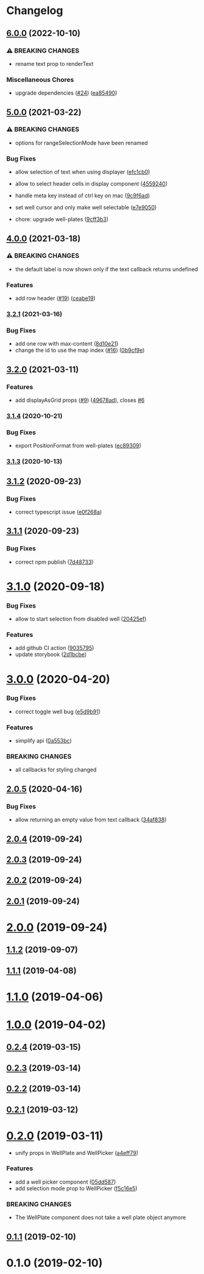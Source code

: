 # Changelog

## [6.0.0](https://github.com/zakodium-oss/react-well-plates/compare/v5.0.0...v6.0.0) (2022-10-10)


### ⚠ BREAKING CHANGES

* rename text prop to renderText

### Miscellaneous Chores

* upgrade dependencies ([#24](https://github.com/zakodium-oss/react-well-plates/issues/24)) ([ea85490](https://github.com/zakodium-oss/react-well-plates/commit/ea8549012921ef3cb5580bfa12e1649fab4b3fba))

## [5.0.0](https://www.github.com/zakodium/react-well-plates/compare/v4.0.0...v5.0.0) (2021-03-22)


### ⚠ BREAKING CHANGES

* options for rangeSelectionMode have been renamed

### Bug Fixes

* allow selection of text when using displayer ([efc1cb0](https://www.github.com/zakodium/react-well-plates/commit/efc1cb03645499fe34a295b41fdf7ac2a5aa8175))
* allow to select header cells in display component ([4559240](https://www.github.com/zakodium/react-well-plates/commit/4559240382cd9c6236b16a9c281688b6f163db97))
* handle meta key instead of ctrl key on mac ([9c9f6ad](https://www.github.com/zakodium/react-well-plates/commit/9c9f6ada594471d3161e5ffb88ec6e70ba3d2bb5))
* set well cursor and only make well selectable ([e7e9050](https://www.github.com/zakodium/react-well-plates/commit/e7e9050e2ba8505f66e5ba7ff6228ad5ef1d89c9))


*  chore: upgrade well-plates ([9cff3b3](https://www.github.com/zakodium/react-well-plates/commit/9cff3b3f77e0f4583c2f4a7be09a7f3251fa955b))

## [4.0.0](https://www.github.com/zakodium/react-well-plates/compare/v3.2.1...v4.0.0) (2021-03-18)


### ⚠ BREAKING CHANGES

* the default label is now shown only if the text callback returns undefined

### Features

* add row header ([#19](https://www.github.com/zakodium/react-well-plates/issues/19)) ([ceabe19](https://www.github.com/zakodium/react-well-plates/commit/ceabe194777211e1485a4072ae526954c24feedc))

### [3.2.1](https://www.github.com/zakodium/react-well-plates/compare/v3.2.0...v3.2.1) (2021-03-16)


### Bug Fixes

* add one row with max-content ([8d10e21](https://www.github.com/zakodium/react-well-plates/commit/8d10e212407e53c5d7b04823643f6d7397be90fa))
* change the id to use the map index ([#16](https://www.github.com/zakodium/react-well-plates/issues/16)) ([0b9cf9e](https://www.github.com/zakodium/react-well-plates/commit/0b9cf9e9599d9e490bf0c0f3a0c2c98f73b06232))

## [3.2.0](https://www.github.com/zakodium/react-well-plates/compare/v3.1.4...v3.2.0) (2021-03-11)


### Features

* add displayAsGrid props ([#9](https://www.github.com/zakodium/react-well-plates/issues/9)) ([49678ad](https://www.github.com/zakodium/react-well-plates/commit/49678ad38812cd24824acf9042fd2a6d233bd739)), closes [#6](https://www.github.com/zakodium/react-well-plates/issues/6)

### [3.1.4](https://www.github.com/zakodium/react-well-plates/compare/v3.1.3...v3.1.4) (2020-10-21)


### Bug Fixes

* export PositionFormat from well-plates ([ec89309](https://www.github.com/zakodium/react-well-plates/commit/ec893099d0c528fffe9f6370af825ba07d39bc77))

### [3.1.3](https://github.com/zakodium/react-well-plates/compare/v3.1.2...v3.1.3) (2020-10-13)

## [3.1.2](https://github.com/zakodium/react-well-plates/compare/v3.1.1...v3.1.2) (2020-09-23)


### Bug Fixes

* correct typescript issue ([e0f268a](https://github.com/zakodium/react-well-plates/commit/e0f268a2b05579b03775bb9aeaabfae431b1847f))



## [3.1.1](https://github.com/zakodium/react-well-plates/compare/v3.1.0...v3.1.1) (2020-09-23)


### Bug Fixes

* correct npm publish ([7d48733](https://github.com/zakodium/react-well-plates/commit/7d48733f2655f954107a17a3dddd2d12667e8bf6))



# [3.1.0](https://github.com/zakodium/react-well-plates/compare/v3.0.0...v3.1.0) (2020-09-18)


### Bug Fixes

* allow to start selection from disabled well ([20425ef](https://github.com/zakodium/react-well-plates/commit/20425eff4b9db18cdce2ba1c8f71a5ed9847a3da))


### Features

* add github CI action ([9035795](https://github.com/zakodium/react-well-plates/commit/90357956803d64cb6be9a0ce603ef1a953744fc1))
* update storybook ([2d1bcbe](https://github.com/zakodium/react-well-plates/commit/2d1bcbeb4f17f08d467c120bd7108a0bc8ba7cc8))



# [3.0.0](https://github.com/zakodium/react-well-plates/compare/v2.0.5...v3.0.0) (2020-04-20)


### Bug Fixes

* correct toggle well bug ([e5d9b91](https://github.com/zakodium/react-well-plates/commit/e5d9b913154c8d0850dfc040d971869546777607))


### Features

* simplify api ([0a553bc](https://github.com/zakodium/react-well-plates/commit/0a553bcba7b138af91ea3b8a984ebeb43f26218c))


### BREAKING CHANGES

* all callbacks for styling changed



## [2.0.5](https://github.com/zakodium/react-well-plates/compare/v2.0.4...v2.0.5) (2020-04-16)


### Bug Fixes

* allow returning an empty value from text callback ([34af838](https://github.com/zakodium/react-well-plates/commit/34af83893b9e52fef64bc95f639b9829241015d9))



## [2.0.4](https://github.com/zakodium/react-well-plates/compare/v2.0.3...v2.0.4) (2019-09-24)



## [2.0.3](https://github.com/zakodium/react-well-plates/compare/v2.0.2...v2.0.3) (2019-09-24)



## [2.0.2](https://github.com/zakodium/react-well-plates/compare/v2.0.1...v2.0.2) (2019-09-24)



## [2.0.1](https://github.com/zakodium/react-well-plates/compare/v2.0.0...v2.0.1) (2019-09-24)



# [2.0.0](https://github.com/zakodium/react-well-plates/compare/v1.1.2...v2.0.0) (2019-09-24)



## [1.1.2](https://github.com/zakodium/react-well-plates/compare/v1.1.1...v1.1.2) (2019-09-07)



## [1.1.1](https://github.com/zakodium/react-well-plates/compare/v1.1.0...v1.1.1) (2019-04-08)



# [1.1.0](https://github.com/zakodium/react-well-plates/compare/v1.0.0...v1.1.0) (2019-04-06)



# [1.0.0](https://github.com/zakodium/react-well-plates/compare/v0.2.4...v1.0.0) (2019-04-02)



## [0.2.4](https://github.com/zakodium/react-well-plates/compare/v0.2.3...v0.2.4) (2019-03-15)



## [0.2.3](https://github.com/zakodium/react-well-plates/compare/v0.2.2...v0.2.3) (2019-03-14)



## [0.2.2](https://github.com/zakodium/react-well-plates/compare/v0.2.1...v0.2.2) (2019-03-14)



## [0.2.1](https://github.com/zakodium/react-well-plates/compare/v0.2.0...v0.2.1) (2019-03-12)



# [0.2.0](https://github.com/zakodium/react-well-plates/compare/v0.1.1...v0.2.0) (2019-03-11)


* unify props in WellPlate and WellPicker ([a4eff79](https://github.com/zakodium/react-well-plates/commit/a4eff79d3bf7ad3ae0727c30460fe1b56b318037))


### Features

* add a well picker component ([05dd587](https://github.com/zakodium/react-well-plates/commit/05dd587407281df53ecb96ae8281e3e989d882ae))
* add selection mode prop to WellPicker ([f5c16e5](https://github.com/zakodium/react-well-plates/commit/f5c16e587c8649f874cbb5bd0829694182a3eee2))


### BREAKING CHANGES

* The WellPlate component does not take a well plate object anymore



## [0.1.1](https://github.com/zakodium/react-well-plates/compare/v0.1.0...v0.1.1) (2019-02-10)



# 0.1.0 (2019-02-10)
